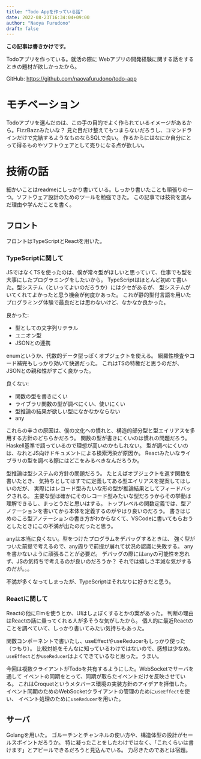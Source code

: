 ```yaml
---
title: "Todo Appを作っている話"
date: 2022-08-23T16:34:04+09:00
author: "Naoya Furudono"
draft: false
---
```


**この記事は書きかけです。**

Todoアプリを作っている。就活の際に Webアプリの開発経験に関する話をするときの題材が欲しかったから。

GitHub: <https://github.com/naoyafurudono/todo-app>

# モチベーション

Todoアプリを選んだのは、この手の目的でよく作られているイメージがあるから。FizzBazzみたいな？
見た目だけ整えてもつまらないだろうし、コマンドラインだけで完結するようなものならSQLで良い。
作るからにはなにか自分にとって得るものやソフトウェアとして売りになる点が欲しい。

# 技術の話

細かいことはreadmeにしっかり書いている。しっかり書いたことも頑張りの一つ。ソフトウェア設計のためのツールを勉強できた。
この記事では技術を選んだ理由や学んだことを書く。

## フロント

フロントはTypeScriptとReactを用いた。

### TypeScriptに関して

JSではなくTSを使ったのは、僕が常々型がほしいと思っていて、仕事でも型を大事にしたプログラミングをしたいから。
TypeScriptはほとんど初めて書いた。型システム（といってよいのだろうか）にはクセがあるが、
型システムがいてくれてよかったと思う機会が何度かあった。
これが静的型付言語を用いたプログラミング体験で最良だとは思わないけど、なかなか良かった。

良かった:

- 型としての文字列リテラル
- ユニオン型
- JSONとの連携

enumというか、代数的データ型っぽくオブジェクトを使える。
網羅性検査やコード補完もしっかり効いて快適だった。
これはTSの特権だと思うのだが、JSONとの親和性がすごく良かった。

良くない:

- 関数の型を書きにくい
- ライブラリ関数の型が調べにくい、使いにくい
- 型推論の結果が欲しい型になかなかならない
- any

これらの辛さの原因は、僕の文化への慣れと、構造的部分型と型エイリアスを多用する方針のどちらかだろう。
関数の型が書きにくいのは慣れの問題だろう。Haskell基準で語っているので理想が高いのかもしれない。
型が調べにくいのは、なれとJS向けドキュメントによる検索汚染が原因か。
Reactみたいなライブラリの型を調べる際にはどこをみるべきなんだろうか。

型推論は型システムの方針の問題だろう。
たとえばオブジェクトを返す関数を書いたとき、
気持ちとしてはすでに定義してある型エイリアスを提案してほしいのだが、
実際にはレコード型みたいな形の型が推論結果としてフィードバックされる。
主要な型は確かにそのレコード型みたいな型だろうからその挙動は理解できるし、まっとうだと思いはする。
トップレベルの関数定義では、型アノテーションを書いてから本体を定義するのがやはり良いのだろう。
書きはじめのころ型アノテーションの書き方がわからなくて、VSCodeに書いてもらおうとしたときにこの不満が出たのだったと思う。

anyは本当に良くない。型をつけたプログラムをデバッグするときは、
強く型がついた前提で考えるので、any周りで前提が崩れて状況の認識に失敗する。
anyを書かないように頑張ることが必要だ。
デバッグの際にはanyの可能性を忘れず、JSの気持ちで考えるのが良いのだろうか？
それでは嬉しさ半減な気がするのだが。。。

不満が多くなってしまったが、TypeScriptはそれなりに好きだと思う。

### Reactに関して

Reactの他にElmを使うとか、UIはしょぼくするとかの案があった。
判断の理由はReactの話に乗ってくれる人が多そうな気がしたから。
個人的に最近Reactのことを調べていて、しっかり書いてみたい気持ちもあった。

関数コンポーネントで書いたし、useEffectやuseReducerもしっかり使った（つもり）。
比較対処をそんなに知っているわけではないので、感想は少なめ。
`useEffect`とか`useReducer`はよくできているなと思った。うまい。

今回は複数クライアントがTodoを共有するようにした。WebSocketでサーバを通して
イベントの同期をとって、同期が取らたイベントだけを反映させている。
これはCroquetというメタバース環境の実装方針のアイデアを拝借した。
イベント同期のためのWebSocketクライアントの管理のために`useEffect`を使い、
イベント処理のために`useReducer`を用いた。

## サーバ

Golangを用いた。
ゴルーチンとチャンネルの使い方や、構造体型の設計がセールスポイントだろうか。
特に凝ったことをしたわけではなく、「これくらいは書けます」とアピールできるだろうと見込んでいる。
力尽きたのであとは宿題。

